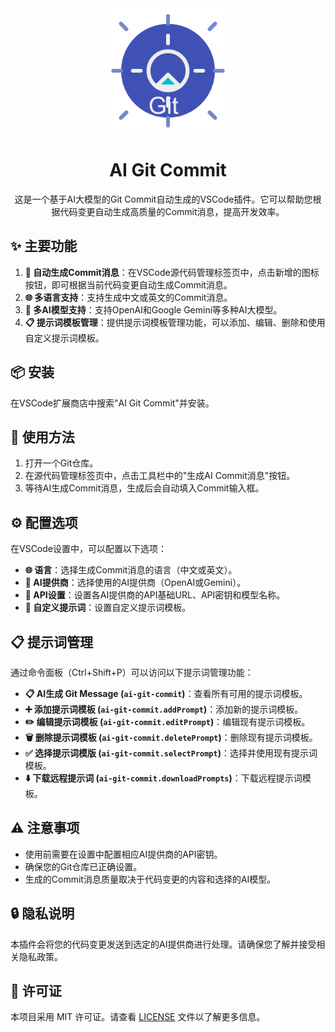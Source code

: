 <div align="center">
  <img src="asserts/icon.png" alt="AI Git Commit Logo" width="200" height="200">
  <h1>AI Git Commit</h1>
  <p>这是一个基于AI大模型的Git Commit自动生成的VSCode插件。它可以帮助您根据代码变更自动生成高质量的Commit消息，提高开发效率。</p>
</div>

## ✨ 主要功能

1. **📝 自动生成Commit消息**：在VSCode源代码管理标签页中，点击新增的图标按钮，即可根据当前代码变更自动生成Commit消息。
2. **🌐 多语言支持**：支持生成中文或英文的Commit消息。
3. **🧠 多AI模型支持**：支持OpenAI和Google Gemini等多种AI大模型。
4. **📋 提示词模板管理**：提供提示词模板管理功能，可以添加、编辑、删除和使用自定义提示词模板。

## 📦 安装

在VSCode扩展商店中搜索"AI Git Commit"并安装。

## 🚀 使用方法

1. 打开一个Git仓库。
2. 在源代码管理标签页中，点击工具栏中的"生成AI Commit消息"按钮。
3. 等待AI生成Commit消息，生成后会自动填入Commit输入框。

## ⚙️ 配置选项

在VSCode设置中，可以配置以下选项：

- **🌐 语言**：选择生成Commit消息的语言（中文或英文）。
- **🤖 AI提供商**：选择使用的AI提供商（OpenAI或Gemini）。
- **🔑 API设置**：设置各AI提供商的API基础URL、API密钥和模型名称。
- **📝 自定义提示词**：设置自定义提示词模板。

## 📋 提示词管理

通过命令面板（Ctrl+Shift+P）可以访问以下提示词管理功能：

- **📋 AI生成 Git Message (`ai-git-commit`)**：查看所有可用的提示词模板。
- **➕ 添加提示词模板 (`ai-git-commit.addPrompt`)**：添加新的提示词模板。
- **✏️ 编辑提示词模板 (`ai-git-commit.editPrompt`)**：编辑现有提示词模板。
- **🗑️ 删除提示词模板 (`ai-git-commit.deletePrompt`)**：删除现有提示词模板。
- **✅ 选择提示词模版 (`ai-git-commit.selectPrompt`)**：选择并使用现有提示词模板。
- **⬇️ 下载远程提示词 (`ai-git-commit.downloadPrompts`)**：下载远程提示词模板。

## ⚠️ 注意事项

- 使用前需要在设置中配置相应AI提供商的API密钥。
- 确保您的Git仓库已正确设置。
- 生成的Commit消息质量取决于代码变更的内容和选择的AI模型。

## 🔒 隐私说明

本插件会将您的代码变更发送到选定的AI提供商进行处理。请确保您了解并接受相关隐私政策。

## 📄 许可证

本项目采用 MIT 许可证。请查看 [LICENSE](LICENSE) 文件以了解更多信息。
